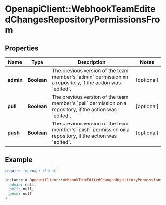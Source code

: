 # OpenapiClient::WebhookTeamEditedChangesRepositoryPermissionsFrom

## Properties

| Name | Type | Description | Notes |
| ---- | ---- | ----------- | ----- |
| **admin** | **Boolean** | The previous version of the team member&#39;s &#x60;admin&#x60; permission on a repository, if the action was &#x60;edited&#x60;. | [optional] |
| **pull** | **Boolean** | The previous version of the team member&#39;s &#x60;pull&#x60; permission on a repository, if the action was &#x60;edited&#x60;. | [optional] |
| **push** | **Boolean** | The previous version of the team member&#39;s &#x60;push&#x60; permission on a repository, if the action was &#x60;edited&#x60;. | [optional] |

## Example

```ruby
require 'openapi_client'

instance = OpenapiClient::WebhookTeamEditedChangesRepositoryPermissionsFrom.new(
  admin: null,
  pull: null,
  push: null
)
```

